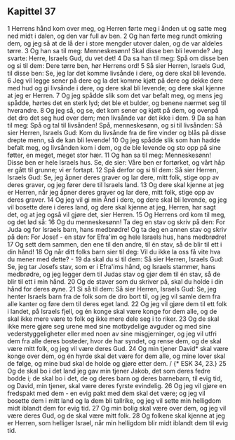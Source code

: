 ## Kapittel 37

1 Herrens hånd kom over meg, og Herren førte meg i ånden ut og satte meg ned midt i dalen, og den var full av ben.
2 Og han førte meg rundt omkring dem, og jeg så at de lå der i store mengder utover dalen, og de var aldeles tørre.
3 Og han sa til meg: Menneskesønn! Skal disse ben bli levende? Jeg svarte: Herre, Israels Gud, du vet det!
4 Da sa han til meg: Spå om disse ben og si til dem: Dere tørre ben, hør Herrens ord!
5 Så sier Herren, Israels Gud, til disse ben: Se, jeg lar det komme livsånde i dere, og dere skal bli levende.
6 Jeg vil legge sener på dere og la det komme kjøtt på dere og dekke dere med hud og gi livsånde i dere, og dere skal bli levende; og dere skal kjenne at jeg er Herren.
7 Og jeg spådde slik som det var befalt meg, og mens jeg spådde, hørtes det en sterk lyd; det ble et bulder, og benene nærmet seg til hverandre.
8 Og jeg så, og se, det kom sener og kjøtt på dem, og ovenpå det dro det seg hud over dem; men livsånde var det ikke i dem.
9 Da sa han til meg: Spå og tal til livsånden! Spå, menneskesønn, og si til livsånden: Så sier Herren, Israels Gud: Kom du livsånde fra de fire vinder og blås på disse drepte menn, så de kan bli levende!
10 Og jeg spådde slik som han hadde befalt meg, og livsånden kom i dem, og de ble levende og sto opp på sine føtter, en meget, meget stor hær.
11 Og han sa til meg: Menneskesønn! Disse ben er hele Israels hus. Se, de sier: Våre ben er fortørket, og vårt håp er gått til grunne; vi er fortapt.
12 Spå derfor og si til dem: Så sier Herren, Israels Gud: Se, jeg åpner deres graver og lar dere, mitt folk, stige opp av deres graver, og jeg fører dere til Israels land.
13 Og dere skal kjenne at jeg er Herren, når jeg åpner deres graver og lar dere, mitt folk, stige opp av deres graver.
14 Og jeg vil gi min Ånd i dere, og dere skal bli levende, og jeg vil bosette dere i deres land, og dere skal kjenne at jeg, Herren, har sagt det, og at jeg også vil gjøre det, sier Herren.
15 Og Herrens ord kom til meg, og det lød så:
16 Og du menneskesønn! Ta deg en stav og skriv på den: For Juda og for Israels barn, hans medbrødre! Og ta deg en annen stav og skriv på den: For Josef - en stav for Efra'im og hele Israels hus, hans medbrødre!
17 Og sett dem sammen, den ene til den andre, til én stav, så de blir til ett i din hånd!
18 Og når ditt folks barn sier til deg: Vil du ikke la oss få vite hva du mener med dette? -
19 da skal du si til dem: Så sier Herren, Israels Gud: Se, jeg tar Josefs stav, som er i Efra'ims hånd, og Israels stammer, hans medbrødre, og jeg legger dem til Judas stav og gjør dem til én stav, så de blir til ett i min hånd.
20 Og de staver som du skriver på, skal du holde i din hånd for deres øyne.
21 Si så til dem: Så sier Herren, Israels Gud: Se, jeg henter Israels barn fra de folk som de dro bort til, og jeg vil samle dem fra alle kanter og føre dem til deres eget land.
22 Og jeg vil gjøre dem til ett folk i landet, på Israels fjell, og én konge skal være konge for dem alle, og de skal ikke mere være to folk og ikke mere dele seg i to riker.
23 Og de skal ikke mere gjøre seg urene med sine motbydelige avguder og med sine vederstyggeligheter eller med noen av sine misgjerninger, og jeg vil utfri dem fra alle deres bosteder, hvor de har syndet, og rense dem, og de skal være mitt folk, og jeg vil være deres Gud.
24 Og min tjener David* skal være konge over dem, og én hyrde skal det være for dem alle, og mine lover skal de følge, og mine bud skal de holde og gjøre etter dem. / {* ESK 34, 23.}
25 Og de skal bo i det land jeg gav min tjener Jakob, det som deres fedre bodde i; de skal bo i det, de og deres barn og deres barnebarn, til evig tid, og David, min tjener, skal være deres fyrste evindelig.
26 Og jeg vil gjøre en fredspakt med dem - en evig pakt med dem skal det være; og jeg vil bosette dem i mitt land og la dem bli tallrike, og jeg vil sette min helligdom midt iblandt dem for evig tid.
27 Og min bolig skal være over dem, og jeg vil være deres Gud, og de skal være mitt folk.
28 Og folkene skal kjenne at jeg er Herren, som helliger Israel, når min helligdom blir midt iblandt dem til evig tid.
